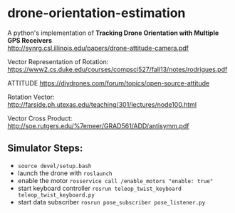 # drone-orientation-estimation
A python's implementation of **Tracking Drone Orientation with Multiple GPS Receivers**  
http://synrg.csl.illinois.edu/papers/drone-attitude-camera.pdf

Vector Representation of Rotation:
https://www2.cs.duke.edu/courses/compsci527/fall13/notes/rodrigues.pdf

ATTITUDE
https://diydrones.com/forum/topics/open-source-attitude

Rotation Vector:
http://farside.ph.utexas.edu/teaching/301/lectures/node100.html

Vector Cross Product:
http://soe.rutgers.edu/%7emeer/GRAD561/ADD/antisymm.pdf

## Simulator Steps:
- `source devel/setup.bash`
- launch the drone with `roslaunch`
- enable the motor `rosservice call /enable_motors "enable: true"`
- start keyboard controller `rosrun teleop_twist_keyboard teleop_twist_keyboard.py`
- start data subscriber `rosrun pose_subscriber pose_listener.py`
